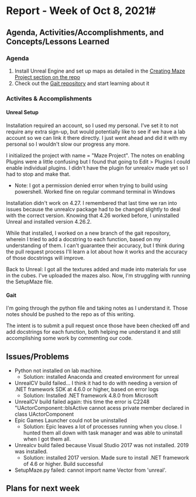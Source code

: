 # Report - Week of Oct 8, 2021#

## Agenda, Activities/Accomplishments,  and Concepts/Lessons Learned ##
### Agenda
1. Install Unreal Engine and set up maps as detailed in the [Creating Maze Project section on the repo](https://github.com/anthonyjclark/raycasting-simulation/tree/master/Unreal)
2. Check out the [Gait repository](https://github.com/anthonyjclark/gaitpt/blob/main/gait_pt.py) and start learning about it

### Activites & Accomplishments

#### Unreal Setup
Installation required an account, so I used my personal. I've set it to not require any extra sign-up, but would potentially like to see if we have a lab account so we can link it there directly. I just went ahead and did it with my personal so I wouldn't slow our progress any more. 

I initialized the project with name = "Maze Project". The notes on enabling Plugins were a little confusing but I found that going to Edit > Plugins I could enable individual plugins. I didn't have the plugin for unrealcv made yet so I had to stop and make that.  
- Note:  I got a permission denied error when trying to build using powershell. Worked fine on regular command terminal in Windows

Installation didn't work on 4.27. I remembered that last time we ran into issues because the unrealcv package had to be changed slightly to deal with the correct version. Knowing that 4.26 worked before, I uninstalled Unreal and installed version 4.26.2. 

While that installed, I worked on a new branch of the gait repository, wherein I tried to add a docstring to each function, based on my understanding of them. I can't guarantee their accuracy, but I think during the pull request process I'll learn a lot about how it works and the accuracy of those docstrings will improve. 

Back to Unreal: I got all the textures added and made into materials for use in the cubes. I've uploaded the mazes also. Now, I'm struggling with running the SetupMaze file. 



#### Gait
I'm going through the python file and taking notes as I understand it. Those notes should be pushed to the repo as of this writing. 

The intent is to submit a pull request once those have been checked off and add docstrings for each function, both helping me understand it and still accomplishing some work by commenting our code. 



## Issues/Problems
- Python not installed on lab machine.
    - Solution: installed Anaconda and created environment for unreal
- UnrealCV build failed... I think it had to do with needing a version of .NET framework SDK at 4.6.0 or higher, based on error logs
    - Solution: Installed .NET framework 4.8.0 from Microsoft
- UnrealCV build failed again: this time the error is C2248 "UActorComponent::bIsActive cannot acess private member declared in class UActorComponent
- Epic Games Launcher could not be uninstalled
    - Solution: Epic leaves a lot of processes running when you close. I hunted them all down with task manager and was able to uninstall when I got them all.
- Unrealcv build failed because Visual Studio 2017 was not installed. 2019 was installed.
    - Solution: installed 2017 version. Made sure to install .NET framework of 4.6 or higher. Build successful
- SetupMaze.py failed: cannot import name Vector from 'unreal'.



## Plans for next week

